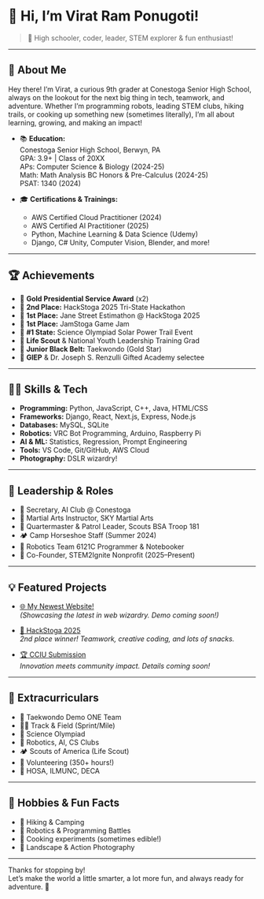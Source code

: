 <!--
![Profile Banner](url-to-your-banner-image)
-->

# 👋 Hi, I’m Virat Ram Ponugoti!

> 🚀 High schooler, coder, leader, STEM explorer & fun enthusiast!

---

## 🌟 About Me

Hey there! I’m Virat, a curious 9th grader at Conestoga Senior High School, always on the lookout for the next big thing in tech, teamwork, and adventure. Whether I’m programming robots, leading STEM clubs, hiking trails, or cooking up something new (sometimes literally), I’m all about learning, growing, and making an impact!

- 📚 **Education:**  
  Conestoga Senior High School, Berwyn, PA  
  GPA: 3.9+ | Class of 20XX  
  APs: Computer Science & Biology (2024-25)  
  Math: Math Analysis BC Honors & Pre-Calculus (2024-25)  
  PSAT: 1340 (2024)  

- 🎓 **Certifications & Trainings:**  
  - AWS Certified Cloud Practitioner (2024)  
  - AWS Certified AI Practitioner (2025)  
  - Python, Machine Learning & Data Science (Udemy)  
  - Django, C# Unity, Computer Vision, Blender, and more!  

---

## 🏆 Achievements

- 🥇 **Gold Presidential Service Award** (x2)
- 🥈 **2nd Place:** HackStoga 2025 Tri-State Hackathon
- 🥇 **1st Place:** Jane Street Estimathon @ HackStoga 2025
- 🥇 **1st Place:** JamStoga Game Jam
- 🥇 **#1 State:** Science Olympiad Solar Power Trail Event
- 🏅 **Life Scout** & National Youth Leadership Training Grad
- 🥋 **Junior Black Belt:** Taekwondo (Gold Star)
- 🚀 **GIEP** & Dr. Joseph S. Renzulli Gifted Academy selectee

---

## 🧑‍💻 Skills & Tech

- **Programming:** Python, JavaScript, C++, Java, HTML/CSS
- **Frameworks:** Django, React, Next.js, Express, Node.js
- **Databases:** MySQL, SQLite
- **Robotics:** VRC Bot Programming, Arduino, Raspberry Pi
- **AI & ML:** Statistics, Regression, Prompt Engineering
- **Tools:** VS Code, Git/GitHub, AWS Cloud
- **Photography:** DSLR wizardry!

---

## 🚦 Leadership & Roles

- 🤖 Secretary, AI Club @ Conestoga  
- 🥋 Martial Arts Instructor, SKY Martial Arts  
- 🧭 Quartermaster & Patrol Leader, Scouts BSA Troop 181  
- 🏕️ Camp Horseshoe Staff (Summer 2024)  
- 🤖 Robotics Team 6121C Programmer & Notebooker  
- 🌟 Co-Founder, STEM2Ignite Nonprofit (2025–Present)

---

## 💡 Featured Projects

- [🌐 My Newest Website!](#)  
  *(Showcasing the latest in web wizardry. Demo coming soon!)*

- [🚀 HackStoga 2025](#)  
  *2nd place winner! Teamwork, creative coding, and lots of snacks.*

- [🏆 CCIU Submission](#)  
  *Innovation meets community impact. Details coming soon!*

---

## 🌱 Extracurriculars

- 🚀 Taekwondo Demo ONE Team
- 🏃‍♂️ Track & Field (Sprint/Mile)
- 🧪 Science Olympiad
- 🤖 Robotics, AI, CS Clubs
- 🏕️ Scouts of America (Life Scout)
- 🌱 Volunteering (350+ hours!)
- 🔬 HOSA, ILMUNC, DECA

---

## 🎨 Hobbies & Fun Facts

- 🥾 Hiking & Camping
- 🤖 Robotics & Programming Battles
- 🍳 Cooking experiments (sometimes edible!)
- 📸 Landscape & Action Photography

---

<!--
**Bonus:** Add your own banner above by uploading an image and pasting the link!
-->

Thanks for stopping by!  
Let’s make the world a little smarter, a lot more fun, and always ready for adventure. 🚀
